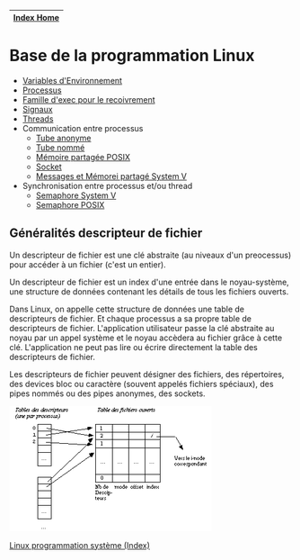 [Index Home](/) |
--------------- |

# Base de la programmation Linux

* [Variables d'Environnement](Environnement)
* [Processus](GCC/lesProcessus/)
* [Famille d'exec pour le recoivrement](ExecFamily)
* [Signaux](Signals)
* [Threads](Threads)
* Communication entre processus
  * [Tube anonyme](TubeAnonyme)
  * [Tube nommé](TubeNomme)
  * [Mémoire partagée POSIX](MemoirePartagee)
  * [Socket](/Sockets)
  * [Messages et Mémorei partagé System V](MSGQ)
* Synchronisation entre processus et/ou thread
  * [Semaphore System V](/ProgAvancee/SemaphorePourProc)
  * [Semaphore POSIX](Threads/SemaphoreTh.md)




## Généralités descripteur de fichier

Un descripteur de fichier est une clé abstraite (au niveaux d'un preocessus) pour accéder à un fichier (c'est un entier).

Un descripteur de fichier est un index d'une entrée dans le noyau-système, une structure de données contenant les détails de tous les fichiers ouverts.

Dans Linux, on appelle cette structure de données une table de descripteurs de fichier. Et chaque processus a sa propre table de descripteurs de fichier. L'application utilisateur passe la clé abstraite au noyau par un appel système et le noyau accèdera au fichier grâce à cette clé. L'application ne peut pas lire ou écrire directement la table des descripteurs de fichier.

Les descripteurs de fichier peuvent désigner des fichiers, des répertoires, des devices bloc ou caractère (souvent appelés fichiers spéciaux), des pipes nommés ou des pipes anonymes, des sockets.

![Descripteur de fichier](fd.gif "File Descriptor tables")

[Linux programmation système (Index)](http://lps.cofares.net/)
